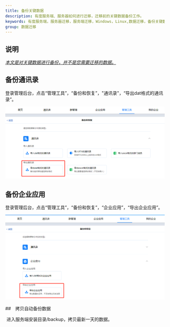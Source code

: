 ```yaml
---
title: 备份关键数据
description: 有度服务端、服务器如何进行迁移，迁移前的关键数据备份工作。
keywords: 有度服务端，服务器迁移，服务端迁移，Windows，Linux,数据迁移，备份关键数据。
group: 数据迁移
---
```


## 说明

​		<u>*本文是对关键数据进行备份，并不是您需要迁移的数据。*</u>

## 备份通讯录

​		登录管理后台，点击“管理工具”，“备份和恢复”，"通讯录"，“导出dat格式的通讯录”。

![image-20201120210029323](res/f01_00005/image-20201120210029323.png)

## 备份企业应用

​		登录管理后台，点击“管理工具”，“备份和恢复”，“企业应用”，“导出企业应用”。

![image-20201120210141628](res/f01_00005/image-20201120210141628.png)

##　拷贝自动备份数据

​		进入服务端安装目录/backup，拷贝最新一天的数据。
